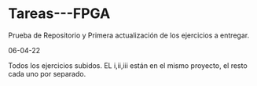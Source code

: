 # Tareas---FPGA
Prueba de Repositorio y Primera actualización de los ejercicios a entregar.

06-04-22

Todos los ejercicios subidos.
EL i,ii,iii están en el mismo proyecto, el resto cada uno por separado.
